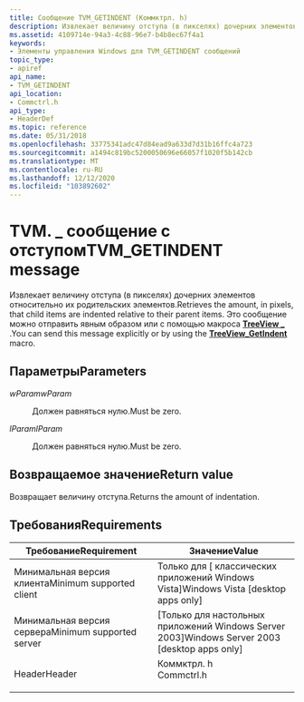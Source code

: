 ```yaml
---
title: Сообщение TVM_GETINDENT (Коммктрл. h)
description: Извлекает величину отступа (в пикселях) дочерних элементов относительно их родительских элементов. Это сообщение можно отправить явным образом или с помощью \_ макроса TreeView.
ms.assetid: 4109714e-94a3-4c88-96e7-b4b8ec67f4a1
keywords:
- Элементы управления Windows для TVM_GETINDENT сообщений
topic_type:
- apiref
api_name:
- TVM_GETINDENT
api_location:
- Commctrl.h
api_type:
- HeaderDef
ms.topic: reference
ms.date: 05/31/2018
ms.openlocfilehash: 33775341adc47d84ead9a633d7d31b16ffc4a723
ms.sourcegitcommit: a1494c819bc5200050696e66057f1020f5b142cb
ms.translationtype: MT
ms.contentlocale: ru-RU
ms.lasthandoff: 12/12/2020
ms.locfileid: "103892602"
---
```

# <a name="tvm_getindent-message"></a><span data-ttu-id="50a06-105">TVM. \_ сообщение с отступом</span><span class="sxs-lookup"><span data-stu-id="50a06-105">TVM\_GETINDENT message</span></span>

<span data-ttu-id="50a06-106">Извлекает величину отступа (в пикселях) дочерних элементов относительно их родительских элементов.</span><span class="sxs-lookup"><span data-stu-id="50a06-106">Retrieves the amount, in pixels, that child items are indented relative to their parent items.</span></span> <span data-ttu-id="50a06-107">Это сообщение можно отправить явным образом или с помощью макроса [**TreeView \_**](/windows/desktop/api/Commctrl/nf-commctrl-treeview_getindent) .</span><span class="sxs-lookup"><span data-stu-id="50a06-107">You can send this message explicitly or by using the [**TreeView\_GetIndent**](/windows/desktop/api/Commctrl/nf-commctrl-treeview_getindent) macro.</span></span>

## <a name="parameters"></a><span data-ttu-id="50a06-108">Параметры</span><span class="sxs-lookup"><span data-stu-id="50a06-108">Parameters</span></span>

<dl> <dt>

<span data-ttu-id="50a06-109">*wParam*</span><span class="sxs-lookup"><span data-stu-id="50a06-109">*wParam*</span></span> 
</dt> <dd><span data-ttu-id="50a06-110">Должен равняться нулю.</span><span class="sxs-lookup"><span data-stu-id="50a06-110">Must be zero.</span></span></dd> <dt>

<span data-ttu-id="50a06-111">*lParam*</span><span class="sxs-lookup"><span data-stu-id="50a06-111">*lParam*</span></span> 
</dt> <dd><span data-ttu-id="50a06-112">Должен равняться нулю.</span><span class="sxs-lookup"><span data-stu-id="50a06-112">Must be zero.</span></span></dd> </dl>

## <a name="return-value"></a><span data-ttu-id="50a06-113">Возвращаемое значение</span><span class="sxs-lookup"><span data-stu-id="50a06-113">Return value</span></span>

<span data-ttu-id="50a06-114">Возвращает величину отступа.</span><span class="sxs-lookup"><span data-stu-id="50a06-114">Returns the amount of indentation.</span></span>

## <a name="requirements"></a><span data-ttu-id="50a06-115">Требования</span><span class="sxs-lookup"><span data-stu-id="50a06-115">Requirements</span></span>



| <span data-ttu-id="50a06-116">Требование</span><span class="sxs-lookup"><span data-stu-id="50a06-116">Requirement</span></span> | <span data-ttu-id="50a06-117">Значение</span><span class="sxs-lookup"><span data-stu-id="50a06-117">Value</span></span> |
|-------------------------------------|---------------------------------------------------------------------------------------|
| <span data-ttu-id="50a06-118">Минимальная версия клиента</span><span class="sxs-lookup"><span data-stu-id="50a06-118">Minimum supported client</span></span><br/> | <span data-ttu-id="50a06-119">Только для \[ классических приложений Windows Vista\]</span><span class="sxs-lookup"><span data-stu-id="50a06-119">Windows Vista \[desktop apps only\]</span></span><br/>                                        |
| <span data-ttu-id="50a06-120">Минимальная версия сервера</span><span class="sxs-lookup"><span data-stu-id="50a06-120">Minimum supported server</span></span><br/> | <span data-ttu-id="50a06-121">\[Только для настольных приложений Windows Server 2003\]</span><span class="sxs-lookup"><span data-stu-id="50a06-121">Windows Server 2003 \[desktop apps only\]</span></span><br/>                                  |
| <span data-ttu-id="50a06-122">Header</span><span class="sxs-lookup"><span data-stu-id="50a06-122">Header</span></span><br/>                   | <dl> <span data-ttu-id="50a06-123"><dt>Коммктрл. h</dt></span><span class="sxs-lookup"><span data-stu-id="50a06-123"><dt>Commctrl.h</dt></span></span> </dl> |



 

 





